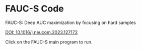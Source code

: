 # FAUC-S Code
FAUC-S: Deep AUC maximization by focusing on hard samples


[DOI: 10.1016/j.neucom.2023.127172](https://doi.org/10.1016/j.neucom.2023.127172)


Click on the FAUC-S main program to run.
